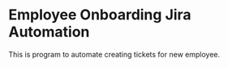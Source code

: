 # Employee Onboarding Jira Automation
This is program to automate creating tickets for new employee.
